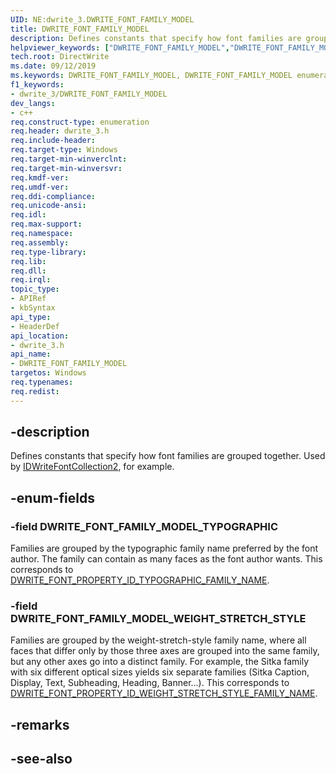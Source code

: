```yaml
---
UID: NE:dwrite_3.DWRITE_FONT_FAMILY_MODEL
title: DWRITE_FONT_FAMILY_MODEL
description: Defines constants that specify how font families are grouped together.
helpviewer_keywords: ["DWRITE_FONT_FAMILY_MODEL","DWRITE_FONT_FAMILY_MODEL enumeration [Direct Write]","directwrite.dwrite_font_family_model","dwrite_3/DWRITE_FONT_FAMILY_MODEL"]
tech.root: DirectWrite
ms.date: 09/12/2019
ms.keywords: DWRITE_FONT_FAMILY_MODEL, DWRITE_FONT_FAMILY_MODEL enumeration [Direct Write], directwrite.dwrite_font_family_model, dwrite_3/DWRITE_FONT_FAMILY_MODEL
f1_keywords:
- dwrite_3/DWRITE_FONT_FAMILY_MODEL
dev_langs:
- c++
req.construct-type: enumeration
req.header: dwrite_3.h
req.include-header: 
req.target-type: Windows
req.target-min-winverclnt: 
req.target-min-winversvr: 
req.kmdf-ver: 
req.umdf-ver: 
req.ddi-compliance: 
req.unicode-ansi: 
req.idl: 
req.max-support: 
req.namespace: 
req.assembly: 
req.type-library: 
req.lib: 
req.dll: 
req.irql: 
topic_type:
- APIRef
- kbSyntax
api_type:
- HeaderDef
api_location:
- dwrite_3.h
api_name:
- DWRITE_FONT_FAMILY_MODEL
targetos: Windows
req.typenames: 
req.redist: 
---
```


## -description

Defines constants that specify how font families are grouped together. Used by [IDWriteFontCollection2](/windows/win32/api/dwrite_3/nn-dwrite_3-idwritefontcollection2), for example.

## -enum-fields

### -field DWRITE_FONT_FAMILY_MODEL_TYPOGRAPHIC

Families are grouped by the typographic family name preferred by the font author. The family can contain as many faces as the font author wants. This corresponds to <a href="/windows/win32/api/dwrite_3/ne-dwrite_3-dwrite_font_property_id">DWRITE_FONT_PROPERTY_ID_TYPOGRAPHIC_FAMILY_NAME</a>.

### -field DWRITE_FONT_FAMILY_MODEL_WEIGHT_STRETCH_STYLE

Families are grouped by the weight-stretch-style family name, where all faces that differ only by those three axes are grouped into the same family, but any other axes go into a distinct family. For example, the Sitka family with six different optical sizes yields six separate families (Sitka Caption, Display, Text, Subheading, Heading, Banner...). This corresponds to <a href="/windows/win32/api/dwrite_3/ne-dwrite_3-dwrite_font_property_id">DWRITE_FONT_PROPERTY_ID_WEIGHT_STRETCH_STYLE_FAMILY_NAME</a>.

## -remarks

## -see-also
